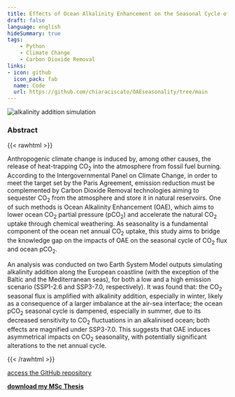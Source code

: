 ```yaml
---
title: Effects of Ocean Alkalinity Enhancement on the Seasonal Cycle of CO₂ Flux and Ocean pCO₂
draft: false
language: english
hideSummary: true
tags:
    - Python
    - Climate Change
    - Carbon Dioxide Removal
links:
- icon: github
  icon_pack: fab
  name: Code
  url: https://github.com/chiaraciscato/OAEseasonality/tree/main
---
```


![alkalinity addition simulation](/alkalinity_addition.png)

<!-- {{< rawhtml >}}

<p style="margin-bottom:7em"></p>

{{< /rawhtml >}} -->

### Abstract

{{< rawhtml >}}

<p>Anthropogenic climate change is induced by, among other causes, the release of heat-trapping CO<sub>2</sub> into the atmosphere from fossil fuel burning. According to the Intergovernmental Panel on Climate Change, in order to meet the target set by the Paris Agreement, emission reduction must be complemented by Carbon Dioxide Removal technologies aiming to sequester CO<sub>2</sub>  from the atmosphere and store it in natural reservoirs. One of such methods is Ocean Alkalinity Enhancement (OAE), which aims to lower ocean CO<sub>2</sub> partial pressure (pCO<sub>2</sub>) and accelerate the natural CO<sub>2</sub> uptake through chemical weathering. As seasonality is a fundamental component of the ocean net annual CO<sub>2</sub> uptake, this study aims to bridge the knowledge gap on the impacts of OAE on the seasonal cycle of CO<sub>2</sub>  flux and ocean pCO<sub>2</sub>. </p>

<p>An analysis was conducted on two Earth System Model outputs simulating alkalinity addition along the European coastline (with the exception of the Baltic and the Mediterranean seas), for both a low and a high emission scenario (SSP1-2.6 and SSP3-7.0, respectively). It was found that: the CO<sub>2</sub> seasonal flux is amplified with alkalinity addition, especially in winter, likely as a consequence of a larger imbalance at the air-sea interface; the ocean pCO<sub>2</sub> seasonal cycle is dampened, especially in summer, due to its decreased sensitivity to CO<sub>2</sub> fluctuations in an alkalinised ocean; both effects are magnified under SSP3-7.0. This suggests that OAE induces asymmetrical impacts on CO<sub>2</sub> seasonality, with potentially significant alterations to the net annual cycle. </p>

{{< /rawhtml >}}


[access the GitHub repository](https://github.com/chiaraciscato/OAEseasonality/tree/main) 

<p>
</p>

**[download my MSc Thesis](/mscThesis.pdf)**
